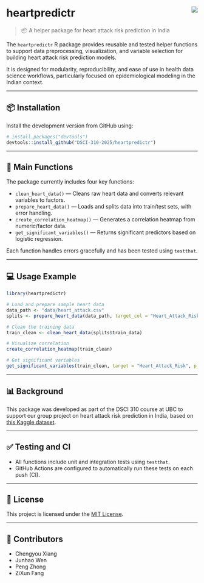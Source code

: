 
# heartpredictr <img src="https://img.shields.io/badge/version-0.0.0.9000-blue" align="right" />

> 📦 A helper package for heart attack risk prediction in India

The `heartpredictr` R package provides reusable and tested helper
functions to support data preprocessing, visualization, and variable
selection for building heart attack risk prediction models.

It is designed for modularity, reproducibility, and ease of use in
health data science workflows, particularly focused on epidemiological
modeling in the Indian context.

------------------------------------------------------------------------

## 📦 Installation

Install the development version from GitHub using:

``` r
# install.packages("devtools")
devtools::install_github("DSCI-310-2025/heartpredictr")
```

------------------------------------------------------------------------

## 🔧 Main Functions

The package currently includes four key functions:

- `clean_heart_data()` — Cleans raw heart data and converts relevant
  variables to factors.
- `prepare_heart_data()` — Loads and splits data into train/test sets,
  with error handling.
- `create_correlation_heatmap()` — Generates a correlation heatmap from
  numeric/factor data.
- `get_significant_variables()` — Returns significant predictors based
  on logistic regression.

Each function handles errors gracefully and has been tested using
`testthat`.

------------------------------------------------------------------------

## 💻 Usage Example

``` r
library(heartpredictr)

# Load and prepare sample heart data
data_path <- "data/heart_attack.csv"
splits <- prepare_heart_data(data_path, target_col = "Heart_Attack_Risk", train_ratio = 0.7)

# Clean the training data
train_clean <- clean_heart_data(splits$train_data)

# Visualize correlation
create_correlation_heatmap(train_clean)

# Get significant variables
get_significant_variables(train_clean, target = "Heart_Attack_Risk", p_thresh = 0.05)
```

------------------------------------------------------------------------

## 📊 Background

This package was developed as part of the DSCI 310 course at UBC to
support our group project on heart attack risk prediction in India,
based on [this Kaggle
dataset](https://www.kaggle.com/datasets/ankushpanday2/heart-attack-risk-and-prediction-dataset-in-india).

------------------------------------------------------------------------

## ✅ Testing and CI

- All functions include unit and integration tests using `testthat`.
- GitHub Actions are configured to automatically run these tests on each
  push (CI).

------------------------------------------------------------------------

## 📄 License

This project is licensed under the [MIT License](LICENSE.md).

------------------------------------------------------------------------

## 🙌 Contributors

- Chengyou Xiang  
- Junhao Wen  
- Peng Zhong  
- ZiXun Fang

